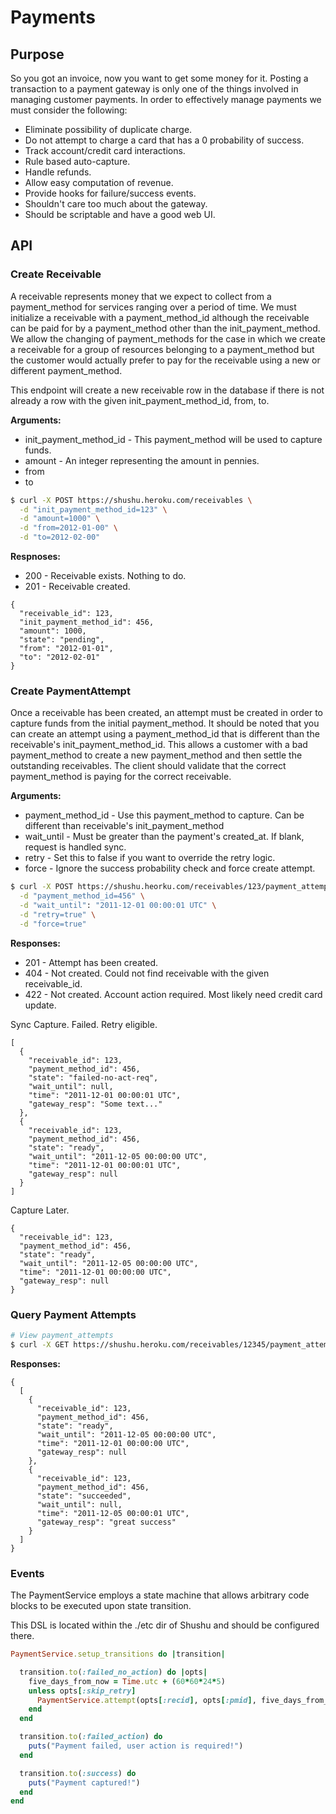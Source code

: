 # Payments

## Purpose

So you got an invoice, now you want to get some money for it.
Posting a transaction to a payment gateway is only one of the things involved in
managing customer payments. In order to effectively manage payments we must
consider the following:

* Eliminate possibility of duplicate charge.
* Do not attempt to charge a card that has a 0 probability of success.
* Track account/credit card interactions.
* Rule based auto-capture.
* Handle refunds.
* Allow easy computation of revenue.
* Provide hooks for failure/success events.
* Shouldn't care too much about the gateway.
* Should be scriptable and have a good web UI.

## API

### Create Receivable

A receivable represents money that we expect to collect from a payment_method
for services ranging over a period of time. We must initialize a receivable with
a payment_method_id although the receivable can be paid for by a payment_method
other than the init_payment_method. We allow the changing of payment_methods for
the case in which we create a receivable for a group of resources belonging to a
payment_method but the customer would actually prefer to pay for the receivable
using a new or different payment_method.

This endpoint will create a new receivable row in the database if there is not already a
row with the given init_payment_method_id, from, to.

**Arguments:**

* init_payment_method_id - This payment_method will be used to capture funds.
* amount - An integer representing the amount in pennies.
* from
* to

```bash
$ curl -X POST https://shushu.heroku.com/receivables \
  -d "init_payment_method_id=123" \
  -d "amount=1000" \
  -d "from=2012-01-00" \
  -d "to=2012-02-00"
```

**Respnoses:**

* 200 - Receivable exists. Nothing to do.
* 201 - Receivable created.

```
{
  "receivable_id": 123,
  "init_payment_method_id": 456,
  "amount": 1000,
  "state": "pending",
  "from": "2012-01-01",
  "to": "2012-02-01"
}
```

### Create PaymentAttempt

Once a receivable has been created, an attempt must be created in order to capture
funds from the initial payment_method. It should be noted that you can create an
attempt using a payment_method_id that is different than the receivable's
init_payment_method_id. This allows a customer with a bad payment_method to
create a new payment_method and then settle the outstanding receivables. The
client should validate that the correct payment_method is paying for the correct
receivable.

**Arguments:**

* payment_method_id - Use this payment_method to capture. Can be different than receivable's init_payment_method
* wait_until - Must be greater than the payment's created_at. If blank, request is handled sync.
* retry - Set this to false if you want to override the retry logic.
* force - Ignore the success probability check and force create attempt.

```bash
$ curl -X POST https://shushu.heorku.com/receivables/123/payment_attempts \
  -d "payment_method_id=456" \
  -d "wait_until": "2011-12-01 00:00:01 UTC" \
  -d "retry=true" \
  -d "force=true"
```

**Responses:**

* 201 - Attempt has been created.
* 404 - Not created. Could not find receivable with the given receivable_id.
* 422 - Not created. Account action required. Most likely need credit card update.

Sync Capture. Failed. Retry eligible.

```
[
  {
    "receivable_id": 123,
    "payment_method_id": 456,
    "state": "failed-no-act-req",
    "wait_until": null,
    "time": "2011-12-01 00:00:01 UTC",
    "gateway_resp": "Some text..."
  },
  {
    "receivable_id": 123,
    "payment_method_id": 456,
    "state": "ready",
    "wait_until": "2011-12-05 00:00:00 UTC",
    "time": "2011-12-01 00:00:01 UTC",
    "gateway_resp": null
  }
]
```

Capture Later.

```
{
  "receivable_id": 123,
  "payment_method_id": 456,
  "state": "ready",
  "wait_until": "2011-12-05 00:00:00 UTC",
  "time": "2011-12-01 00:00:00 UTC",
  "gateway_resp": null
}
```

### Query Payment Attempts

```bash
# View payment_attempts
$ curl -X GET https://shushu.heroku.com/receivables/12345/payment_attempts
```

**Responses:**

```
{
  [
    {
      "receivable_id": 123,
      "payment_method_id": 456,
      "state": "ready",
      "wait_until": "2011-12-05 00:00:00 UTC",
      "time": "2011-12-01 00:00:00 UTC",
      "gateway_resp": null
    },
    {
      "receivable_id": 123,
      "payment_method_id": 456,
      "state": "succeeded",
      "wait_until": null,
      "time": "2011-12-05 00:00:01 UTC",
      "gateway_resp": "great success"
    }
  ]
}
```


### Events

The PaymentService employs a state machine that allows arbitrary code blocks to be
executed upon state transition.

This DSL is located within the ./etc dir of Shushu and should be configured
there.

```ruby
PaymentService.setup_transitions do |transition|

  transition.to(:failed_no_action) do |opts|
    five_days_from_now = Time.utc + (60*60*24*5)
    unless opts[:skip_retry]
      PaymentService.attempt(opts[:recid], opts[:pmid], five_days_from_now)
    end
  end

  transition.to(:failed_action) do
    puts("Payment failed, user action is required!")
  end

  transition.to(:success) do
    puts("Payment captured!")
  end
end
```
